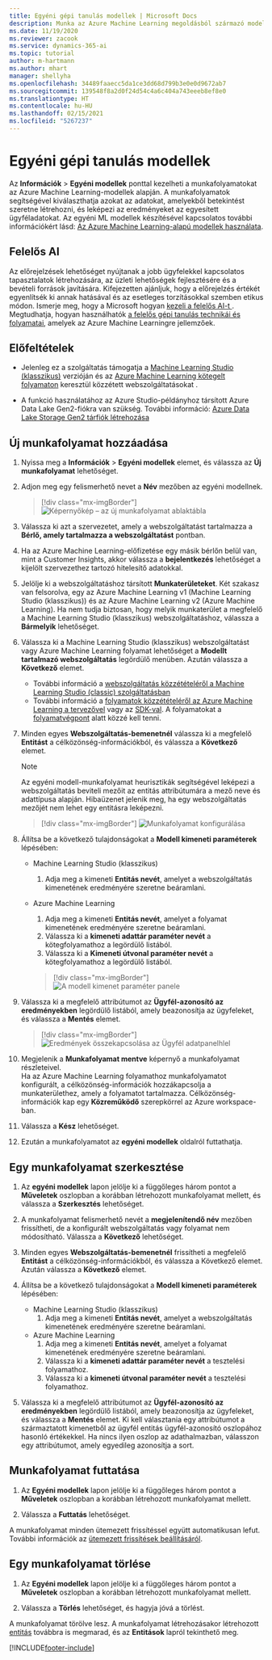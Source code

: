 ```yaml
---
title: Egyéni gépi tanulás modellek | Microsoft Docs
description: Munka az Azure Machine Learning megoldásból származó modellekkel a Dynamics 365 Customer Insights alkalmazásban.
ms.date: 11/19/2020
ms.reviewer: zacook
ms.service: dynamics-365-ai
ms.topic: tutorial
author: m-hartmann
ms.author: mhart
manager: shellyha
ms.openlocfilehash: 34489faaecc5da1ce3dd68d799b3e0e0d9672ab7
ms.sourcegitcommit: 139548f8a2d0f24d54c4a6c404a743eeeb8ef8e0
ms.translationtype: HT
ms.contentlocale: hu-HU
ms.lasthandoff: 02/15/2021
ms.locfileid: "5267237"
---
```

# <a name="custom-machine-learning-models"></a>Egyéni gépi tanulás modellek

Az **Információk** > **Egyéni modellek** ponttal kezelheti a munkafolyamatokat az Azure Machine Learning-modellek alapján. A munkafolyamatok segítségével kiválaszthatja azokat az adatokat, amelyekből betekintést szeretne létrehozni, és leképezi az eredményeket az egyesített ügyféladatokat. Az egyéni ML modellek készítésével kapcsolatos további információkért lásd: [Az Azure Machine Learning-alapú modellek használata](azure-machine-learning-experiments.md).

## <a name="responsible-ai"></a>Felelős AI

Az előrejelzések lehetőséget nyújtanak a jobb ügyfelekkel kapcsolatos tapasztalatok létrehozására, az üzleti lehetőségek fejlesztésére és a bevételi források javítására. Kifejezetten ajánljuk, hogy a előrejelzés értékét egyenlítsék ki annak hatásával és az esetleges torzításokkal szemben etikus módon. Ismerje meg, hogy a Microsoft hogyan [kezeli a felelős AI-t ](https://www.microsoft.com/ai/responsible-ai?activetab=pivot1%3aprimaryr6). Megtudhatja, hogyan használhatók [a felelős gépi tanulás technikái és folyamatai](https://docs.microsoft.com/azure/machine-learning/concept-responsible-ml), amelyek az Azure Machine Learningre jellemzőek.

## <a name="prerequisites"></a>Előfeltételek

- Jelenleg ez a szolgáltatás támogatja a [Machine Learning Studio (klasszikus)](https://studio.azureml.net) verzióján és az [Azure Machine Learning kötegelt folyamaton](https://docs.microsoft.com/azure/machine-learning/concept-ml-pipelines) keresztül közzétett webszolgáltatásokat .

- A funkció használatához az Azure Studio-példányhoz társított Azure Data Lake Gen2-fiókra van szükség. További információ: [Azure Data Lake Storage Gen2 tárfiók létrehozása](https://docs.microsoft.com/azure/storage/blobs/data-lake-storage-quickstart-create-account)

## <a name="add-a-new-workflow"></a>Új munkafolyamat hozzáadása

1. Nyissa meg a **Információk** > **Egyéni modellek** elemet, és válassza az **Új munkafolyamat** lehetőséget.

1. Adjon meg egy felismerhető nevet a **Név** mezőben az egyéni modellnek.

   > [!div class="mx-imgBorder"]
   > ![Képernyőkép – az új munkafolyamat ablaktábla](media/new-workflowv2.png "Képernyőkép – az új munkafolyamat ablaktábla")

1. Válassza ki azt a szervezetet, amely a webszolgáltatást tartalmazza a **Bérlő, amely tartalmazza a webszolgáltatást** pontban.

1. Ha az Azure Machine Learning-előfizetése egy másik bérlőn belül van, mint a Customer Insights, akkor válassza a **bejelentkezés** lehetőséget a kijelölt szervezethez tartozó hitelesítő adatokkal.

1. Jelölje ki a webszolgáltatáshoz társított **Munkaterületeket**. Két szakasz van felsorolva, egy az Azure Machine Learning v1 (Machine Learning Studio (klasszikus)) és az Azure Machine Learning v2 (Azure Machine Learning). Ha nem tudja biztosan, hogy melyik munkaterület a megfelelő a Machine Learning Studio (klasszikus) webszolgáltatáshoz, válassza a **Bármelyik** lehetőséget.

1. Válassza ki a Machine Learning Studio (klasszikus) webszolgáltatást vagy Azure Machine Learning folyamat lehetőséget a **Modellt tartalmazó webszolgáltatás** legördülő menüben. Azután válassza a **Következő** elemet.
   - További információ a [webszolgáltatás közzétételéről a Machine Learning Studio (classic) szolgáltatásban](https://docs.microsoft.com/azure/machine-learning/studio/deploy-a-machine-learning-web-service#deploy-it-as-a-new-web-service)
   - További információ a [folyamatok közzétételéről az Azure Machine Learning a tervezővel](https://docs.microsoft.com/azure/machine-learning/concept-ml-pipelines#building-pipelines-with-the-designer) vagy az [SDK-val](https://docs.microsoft.com/azure/machine-learning/concept-ml-pipelines#building-pipelines-with-the-python-sdk). A folyamatokat a [folyamatvégpont](https://docs.microsoft.com/azure/machine-learning/how-to-run-batch-predictions-designer#submit-a-pipeline-run) alatt közzé kell tenni.

1. Minden egyes **Webszolgáltatás-bemenetnél** válassza ki a megfelelő **Entitást** a célközönség-információkból, és válassza a **Következő** elemet.
   > [!NOTE]
   > Az egyéni modell-munkafolyamat heurisztikák segítségével leképezi a webszolgáltatás beviteli mezőit az entitás attribútumára a mező neve és adattípusa alapján. Hibaüzenet jelenik meg, ha egy webszolgáltatás mezőjét nem lehet egy entitásra leképezni.

   > [!div class="mx-imgBorder"]
   > ![Munkafolyamat konfigurálása](media/intelligence-screen2-updated.png "Munkafolyamat konfigurálása")
   
1. Állítsa be a következő tulajdonságokat a **Modell kimeneti paraméterek** lépésében:
   - Machine Learning Studio (klasszikus)
      1. Adja meg a kimeneti **Entitás nevét**, amelyet a webszolgáltatás kimenetének eredményére szeretne beáramlani.
   - Azure Machine Learning
      1. Adja meg a kimeneti **Entitás nevét**, amelyet a folyamat kimenetének eredményére szeretne beáramlani.
      1. Válassza ki a **kimeneti adattár paraméter nevét** a kötegfolyamathoz a legördülő listából.
      1. Válassza ki a **Kimeneti útvonal paraméter nevét** a kötegfolyamathoz a legördülő listából.
      
      > [!div class="mx-imgBorder"]
      > ![A modell kimenet paraméter panele](media/intelligence-screen3-outputparameters.png "A modell kimenet paraméter panele")

1. Válassza ki a megfelelő attribútumot az **Ügyfél-azonosító az eredményekben** legördülő listából, amely beazonosítja az ügyfeleket, és válassza a **Mentés** elemet.
   
   > [!div class="mx-imgBorder"]
   > ![Eredmények összekapcsolása az Ügyfél adatpanelhlel](media/intelligence-screen4-relatetocustomer.png "Eredmények összekapcsolása az Ügyfél adatpanelhlel")

1. Megjelenik a **Munkafolyamat mentve** képernyő a munkafolyamat részleteivel.    
   Ha az Azure Machine Learning folyamathoz munkafolyamatot konfigurált, a célközönség-információk hozzákapcsolja a munkaterülethez, amely a folyamatot tartalmazza. Célközönség-információk kap egy **Közreműködő** szerepkörrel az Azure workspace-ban.

1. Válassza a **Kész** lehetőséget.

1. Ezután a munkafolyamatot az **egyéni modellek** oldalról futtathatja.

## <a name="edit-a-workflow"></a>Egy munkafolyamat szerkesztése

1. Az **egyéni modellek** lapon jelölje ki a függőleges három pontot a **Műveletek** oszlopban a korábban létrehozott munkafolyamat mellett, és válassza a **Szerkesztés** lehetőséget.

1. A munkafolyamat felismerhető nevét a **megjelenítendő név** mezőben frissítheti, de a konfigurált webszolgáltatás vagy folyamat nem módosítható. Válassza a **Következő** lehetőséget.

1. Minden egyes **Webszolgáltatás-bemenetnél** frissítheti a megfelelő **Entitást** a célközönség-információkból, és válassza a Következő elemet. Azután válassza a **Következő** elemet.

1. Állítsa be a következő tulajdonságokat a **Modell kimeneti paraméterek** lépésében:
   - Machine Learning Studio (klasszikus)
      1. Adja meg a kimeneti **Entitás nevét**, amelyet a webszolgáltatás kimenetének eredményére szeretne beáramlani.
   - Azure Machine Learning
      1. Adja meg a kimeneti **Entitás nevét**, amelyet a folyamat kimenetének eredményére szeretne beáramlani.
      1. Válassza ki a **kimeneti adattár paraméter nevét** a tesztelési folyamathoz.
      1. Válassza ki a **kimeneti útvonal paraméter nevét** a tesztelési folyamathoz.

1. Válassza ki a megfelelő attribútumot az **Ügyfél-azonosító az eredményekben** legördülő listából, amely beazonosítja az ügyfeleket, és válassza a **Mentés** elemet.
   Ki kell választania egy attribútumot a származtatott kimenetből az ügyfél entitás ügyfél-azonosító oszlopához hasonló értékekkel. Ha nincs ilyen oszlop az adathalmazban, válasszon egy attribútumot, amely egyedileg azonosítja a sort.

## <a name="run-a-workflow"></a>Munkafolyamat futtatása

1. Az **Egyéni modellek** lapon jelölje ki a függőleges három pontot a **Műveletek** oszlopban a korábban létrehozott munkafolyamat mellett.

1. Válassza a **Futtatás** lehetőséget.

A munkafolyamat minden ütemezett frissítéssel együtt automatikusan lefut. További információk az [ütemezett frissítések beállításáról](system.md#schedule-tab).

## <a name="delete-a-workflow"></a>Egy munkafolyamat törlése

1. Az **Egyéni modellek** lapon jelölje ki a függőleges három pontot a **Műveletek** oszlopban a korábban létrehozott munkafolyamat mellett.

1. Válassza a **Törlés** lehetőséget, és hagyja jóvá a törlést.

A munkafolyamat törölve lesz. A munkafolyamat létrehozásakor létrehozott [entitás](entities.md) továbbra is megmarad, és az **Entitások** lapról tekinthető meg.


[!INCLUDE[footer-include](../includes/footer-banner.md)]